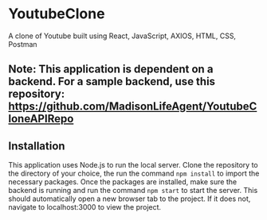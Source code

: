 # YoutubeClone
A clone of Youtube built using React, JavaScript, AXIOS, HTML, CSS, Postman

## Note: This application is dependent on a backend. For a sample backend, use this repository: <https://github.com/MadisonLifeAgent/YoutubeCloneAPIRepo>

## Installation
This application uses Node.js to run the local server. Clone the repository to the directory of your choice, the run the command `npm install` to import the necessary packages. Once the packages are installed, make sure the backend is running and run the command `npm start` to start the server. This should automatically open a new browser tab to the project. If it does not, navigate to localhost:3000 to view the project.